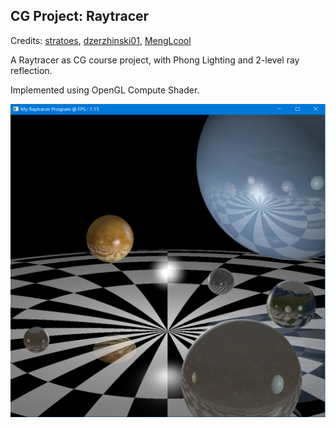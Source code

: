 ## CG Project: Raytracer

Credits: [stratoes](https://github.com/stratoes), [dzerzhinski01](https://github.com/dzerzhinski), [MengLcool](https://github.com/MengLcool) 

A Raytracer as CG course project, with Phong Lighting and 2-level ray reflection.

Implemented using OpenGL Compute Shader.

![screenshot](screenshot.png)

